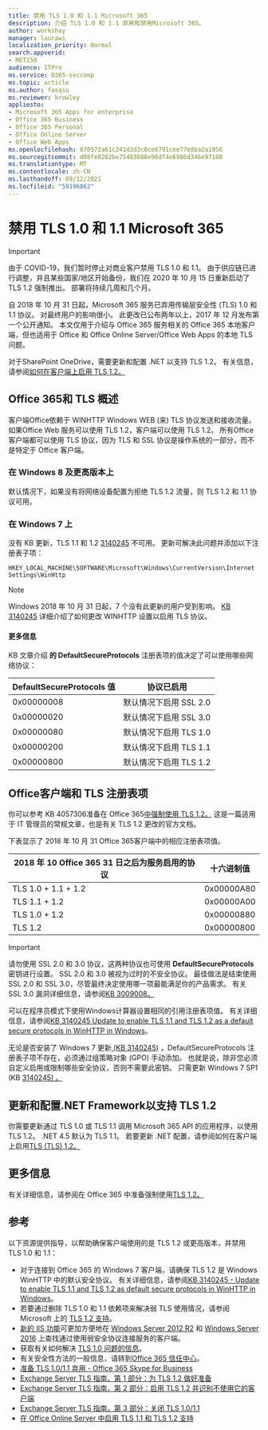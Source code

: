 ```yaml
---
title: 禁用 TLS 1.0 和 1.1 Microsoft 365
description: 介绍 TLS 1.0 和 1.1 弃用和禁用Microsoft 365。
author: workshay
manager: laurawi
localization_priority: Normal
search.appverid:
- MET150
audience: ITPro
ms.service: O365-seccomp
ms.topic: article
ms.author: fasqiu
ms.reviewer: krowley
appliesto:
- Microsoft 365 Apps for enterprise
- Office 365 Business
- Office 365 Personal
- Office Online Server
- Office Web Apps
ms.openlocfilehash: 870572a61c241d3d3c8ce6791cee77edba2a1956
ms.sourcegitcommit: d08fe0282be75483608e96df4e6986d346e97180
ms.translationtype: MT
ms.contentlocale: zh-CN
ms.lasthandoff: 09/12/2021
ms.locfileid: "59196862"
---
```

# <a name="disabling-tls-10-and-11-for-microsoft-365"></a>禁用 TLS 1.0 和 1.1 Microsoft 365

> [!IMPORTANT]
> 由于 COVID-19，我们暂时停止对商业客户禁用 TLS 1.0 和 1.1。 由于供应链已进行调整，并且某些国家/地区开始备份，我们在 2020 年 10 月 15 日重新启动了 TLS 1.2 强制推出。 部署将持续几周和几个月。

自 2018 年 10 月 31 日起，Microsoft 365 服务已弃用传输层安全性 (TLS) 1.0 和 1.1 协议。 对最终用户的影响很小。 此更改已公布两年以上，2017 年 12 月发布第一个公开通知。 本文仅用于介绍与 Office 365 服务相关的 Office 365 本地客户端，但也适用于 Office 和 Office Online Server/Office Web Apps 的本地 TLS 问题。

对于SharePoint OneDrive，需要更新和配置 .NET 以支持 TLS 1.2。 有关信息，请参阅[如何在客户端上启用 TLS 1.2。](/mem/configmgr/core/plan-design/security/enable-tls-1-2-client)

## <a name="office-365-and-tls-overview"></a>Office 365和 TLS 概述

客户端Office依赖于 WINHTTP Windows WEB (来) TLS 协议发送和接收流量。 如果Office Web 服务可以使用 TLS 1.2，客户端可以使用 TLS 1.2。 所有Office客户端都可以使用 TLS 协议，因为 TLS 和 SSL 协议是操作系统的一部分，而不是特定于 Office 客户端。

### <a name="on-windows-8-and-later-versions"></a>在 Windows 8 及更高版本上

默认情况下，如果没有将网络设备配置为拒绝 TLS 1.2 流量，则 TLS 1.2 和 1.1 协议可用。

### <a name="on-windows-7"></a>在 Windows 7 上

没有 KB 更新，TLS 1.1 和 1.2 [3140245](https://support.microsoft.com/help/3140245) 不可用。 更新可解决此问题并添加以下注册表子项：

```console
HKEY_LOCAL_MACHINE\SOFTWARE\Microsoft\Windows\CurrentVersion\Internet Settings\WinHttp
```

> [!NOTE]
> Windows 2018 年 10 月 31 日起，7 个没有此更新的用户受到影响。 [KB 3140245](https://support.microsoft.com/help/3140245) 详细介绍了如何更改 WINHTTP 设置以启用 TLS 协议。

#### <a name="more-information"></a>更多信息

KB 文章介绍 **的 DefaultSecureProtocols** 注册表项的值决定了可以使用哪些网络协议：

|DefaultSecureProtocols 值|协议已启用|
|-|-|
|0x00000008|默认情况下启用 SSL 2.0|
|0x00000020|默认情况下启用 SSL 3.0|
|0x00000080|默认情况下启用 TLS 1.0|
|0x00000200|默认情况下启用 TLS 1.1|
|0x00000800|默认情况下启用 TLS 1.2|

## <a name="office-clients-and-tls-registry-keys"></a>Office客户端和 TLS 注册表项

你可以参考 KB 4057306准备在 Office 365[中强制使用 TLS 1.2。](https://support.microsoft.com/help/4057306) 这是一篇适用于 IT 管理员的常规文章，也是有关 TLS 1.2 更改的官方文档。

下表显示了 2018 年 10 月 31 Office 365客户端中的相应注册表项值。

|2018 年 10 Office 365 31 日之后为服务启用的协议|十六进制值|
|-|-|
|TLS 1.0 + 1.1 + 1.2|0x00000A80|
|TLS 1.1 + 1.2|0x00000A00|
|TLS 1.0 + 1.2|0x00000880|
|TLS 1.2|0x00000800|

> [!IMPORTANT]
> 请勿使用 SSL 2.0 和 3.0 协议，这两种协议也可使用 **DefaultSecureProtocols** 密钥进行设置。 SSL 2.0 和 3.0 被视为过时的不安全协议。 最佳做法是结束使用 SSL 2.0 和 SSL 3.0，尽管最终决定使用哪一项最能满足你的产品需求。 有关 SSL 3.0 漏洞详细信息，请参阅[KB 3009008。](https://support.microsoft.com/help/3009008)

可以在程序员模式下使用Windows计算器设置相同的引用注册表项值。 有关详细信息，请参阅[KB 3140245 Update to enable TLS 1.1 and TLS 1.2 as a default secure protocols in WinHTTP in Windows](https://support.microsoft.com/help/3140245)。

无论是否安装了 Windows 7 更新[ (KB 3140245](https://support.microsoft.com/help/3140245)) ，DefaultSecureProtocols 注册表子项不存在，必须通过组策略对象 (GPO) 手动添加。 也就是说，除非您必须自定义启用或限制哪些安全协议，否则不需要此密钥。 只需更新 Windows 7 SP1 (KB [3140245) 。](https://support.microsoft.com/help/3140245)

## <a name="update-and-configure-the-net-framework-to-support-tls-12"></a>更新和配置.NET Framework以支持 TLS 1.2

你需要更新通过 TLS 1.0 或 TLS 1.1 调用 Microsoft 365 API 的应用程序，以使用 TLS 1.2。 .NET 4.5 默认为 TLS 1.1。 若要更新 .NET 配置，请参阅如何在客户端上启用[TLS (TLS) 1.2。](/mem/configmgr/core/plan-design/security/enable-tls-1-2-client)

## <a name="more-information"></a>更多信息

有关详细信息，请参阅在 Office 365 中准备强制使用[TLS 1.2。](https://support.microsoft.com/help/4057306/preparing-for-tls-1-2-in-office-365)

## <a name="references"></a>参考

以下资源提供指导，以帮助确保客户端使用的是 TLS 1.2 或更高版本，并禁用 TLS 1.0 和 1.1：

- 对于连接到 Office 365 的 Windows 7 客户端，请确保 TLS 1.2 是 Windows WinHTTP 中的默认安全协议。 有关详细信息，请参阅[KB 3140245 - Update to enable TLS 1.1 and TLS 1.2 as default secure protocols in WinHTTP in Windows](https://support.microsoft.com/help/3140245/update-to-enable-tls-1-1-and-tls-1-2-as-a-default-secure-protocols-in)。
- 若要通过删除 TLS 1.0 和 1.1 依赖项来解决弱 TLS 使用情况，请参阅 Microsoft 上的 [TLS 1.2 支持](https://cloudblogs.microsoft.com/microsoftsecure/2017/06/20/tls-1-2-support-at-microsoft/)。
- [新的 IIS 功能](https://cloudblogs.microsoft.com/microsoftsecure/2017/09/07/new-iis-functionality-to-help-identify-weak-tls-usage/)可更加方便地在 [Windows Server 2012 R2](https://support.microsoft.com/help/4025335/windows-8-1-windows-server-2012-r2-update-kb4025335) 和 [Windows Server 2016](https://support.microsoft.com/help/4025334/windows-10-update-kb4025334) 上查找通过使用弱安全协议连接服务的客户端。
- 获取有关如何解决 [TLS 1.0 问题的信息](https://www.microsoft.com/download/details.aspx?id=55266)。
- 有关安全性方法的一般信息，请转到[Office 365 信任中心](https://www.microsoft.com/trustcenter/cloudservices/office365)。
- [准备 TLS 1.0/1.1 弃用 - Office 365 Skype for Business](https://techcommunity.microsoft.com/t5/Skype-for-Business-Blog/Preparing-for-TLS-1-0-1-1-Deprecation-O365-Skype-for-Business/ba-p/222247)
- [Exchange Server TLS 指南，第 1 部分：为 TLS 1.2 做好准备](https://techcommunity.microsoft.com/t5/exchange-team-blog/exchange-server-tls-guidance-part-1-getting-ready-for-tls-1-2/ba-p/607649)
- [Exchange Server TLS 指南，第 2 部分：启用 TLS 1.2 并识别不使用它的客户端](https://techcommunity.microsoft.com/t5/exchange-team-blog/exchange-server-tls-guidance-part-2-enabling-tls-1-2-and/ba-p/607761)
- [Exchange Server TLS 指南，第 3 部分：关闭 TLS 1.0/1.1](https://techcommunity.microsoft.com/t5/exchange-team-blog/exchange-server-tls-guidance-part-3-turning-off-tls-1-0-1-1/ba-p/607898)
- [在 Office Online Server 中启用 TLS 1.1 和 TLS 1.2 支持](/officeonlineserver/enable-tls-1-1-and-tls-1-2-support-in-office-online-server)

